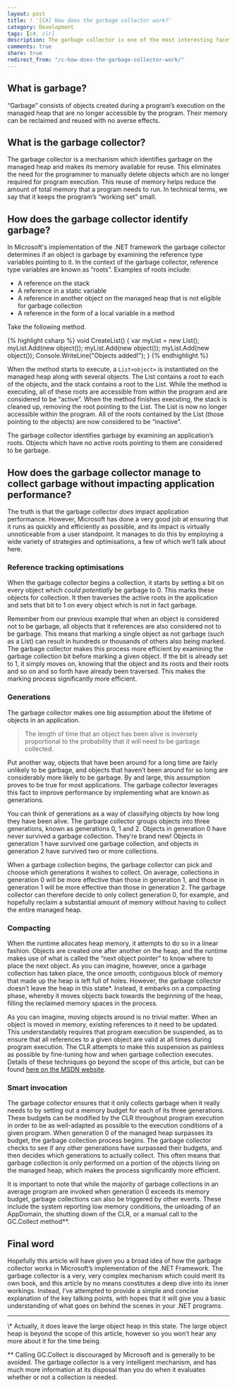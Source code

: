 ```yaml
---
layout: post
title: ! '[C#] How does the garbage collector work?'
category: Development
tags: [c#, clr]
description: The garbage collector is one of the most interesting facets of the CLR. In this post, we take a look at what garbage is, what purpose the garbage collector serves, and how it works.
comments: true
share: true
redirect_from: "/c-how-does-the-garbage-collector-work/"
---
```

## What is garbage?

“Garbage” consists of objects created during a program’s execution on the managed heap that are no longer accessible by the program. Their memory can be reclaimed and reused with no averse effects.

## What is the garbage collector?

The garbage collector is a mechanism which identifies garbage on the managed heap and makes its memory available for reuse. This eliminates the need for the programmer to manually delete objects which are no longer required for program execution. This reuse of memory helps reduce the amount of total memory that a program needs to run. In technical terms, we say that it keeps the program’s “working set” small.

## How does the garbage collector identify garbage?

In Microsoft's implementation of the .NET framework the garbage collector determines if an object is garbage by examining the reference type variables pointing to it. In the context of the garbage collector, reference type variables are known as “roots”. Examples of roots include:

<ul>
<li>A reference on the stack</li>
<li>A reference in a static variable</li>
<li>A reference in another object on the managed heap that is not eligible for garbage collection</li>
<li>A reference in the form of a local variable in a method</li>
</ul>

Take the following method.

{% highlight csharp %}
void CreateList()
{
	var myList = new List<object>();
	myList.Add(new object());
	myList.Add(new object());
	myList.Add(new object());
	Console.WriteLine("Objects added!");
}
{% endhighlight %}

When the method starts to execute, a  `List<object>` is instantiated on the managed heap along with several objects. The List contains a root to each of the objects, and the stack contains a root to the List. While the method is executing, all of these roots are accessible from within the program and are considered to be “active”. When the method finishes executing, the stack is cleaned up, removing the root pointing to the List. The List is now no longer accessible within the program. All of the roots contained by the List (those pointing to the objects) are now considered to be “inactive”.

The garbage collector identifies garbage by examining an application’s roots. Objects which have no active roots pointing to them are considered to be garbage.
<a id="more"></a><a id="more-3232"></a>

## How does the garbage collector manage to collect garbage without impacting application performance?

The truth is that the garbage collector *does* impact application performance. However, Microsoft has done a very good job at ensuring that it runs as quickly and efficiently as possible, and its impact is virtually unnoticeable from a user standpoint. It manages to do this by employing a wide variety of strategies and optimisations, a few of which we’ll talk about here.

### Reference tracking optimisations

When the garbage collector begins a collection, it starts by setting a bit on every object which *could potentially* be garbage to 0. This marks these objects for collection. It then traverses the active roots in the application and sets that bit to 1 on every object which is not in fact garbage.

Remember from our previous example that when an object is considered not to be garbage, all objects that it references are also considered not to be garbage. This means that marking a single object as not garbage (such as a List) can result in hundreds or thousands of others also being marked. The garbage collector makes this process more efficient by examining the garbage collection bit before marking a given object. If the bit is already set to 1, it simply moves on, knowing that the object and its roots and their roots and so on and so forth have already been traversed. This makes the marking process significantly more efficient.

### Generations

The garbage collector makes one big assumption about the lifetime of objects in an application.

> The length of time that an object has been alive is inversely proportional to the probability that it will need to be garbage collected.

Put another way, objects that have been around for a long time are fairly unlikely to be garbage, and objects that haven’t been around for so long are considerably more likely to be garbage. By and large, this assumption proves to be true for most applications. The garbage collector leverages this fact to improve performance by implementing what are known as generations.

You can think of generations as a way of classifying objects by how long they have been alive. The garbage collector groups objects into three generations, known as generations 0, 1 and 2. Objects in generation 0 have never survived a garbage collection. They’re brand new! Objects in generation 1 have survived one garbage collection, and objects in generation 2 have survived two or more collections.

When a garbage collection begins, the garbage collector can pick and choose which generations it wishes to collect. On average, collections in generation 0 will be more effective than those in generation 1, and those in generation 1 will be more effective than those in generation 2. The garbage collector can therefore decide to only collect generation 0, for example, and hopefully reclaim a substantial amount of memory without having to collect the entire managed heap.

### Compacting

When the runtime allocates heap memory, it attempts to do so in a linear fashion. Objects are created one after another on the heap, and the runtime makes use of what is called the “next object pointer” to know where to place the next object. As you can imagine, however, once a garbage collection has taken place, the once smooth, contiguous block of memory that made up the heap is left full of holes. However, the garbage collector doesn’t leave the heap in this state\*. Instead, it embarks on a compacting phase, whereby it moves objects back towards the beginning of the heap, filling the reclaimed memory spaces in the process.

As you can imagine, moving objects around is no trivial matter. When an object is moved in memory, existing references to it need to be updated. This understandably requires that program execution be suspended, as to ensure that all references to a given object are valid at all times during program execution. The CLR attempts to make this suspension as painless as possible by fine-tuning how and when garbage collection executes. Details of these techniques go beyond the scope of this article, but can be found [here on the MSDN website](http://msdn.microsoft.com/en-us/library/ee851764(v=vs.110).aspx).

### Smart invocation

The garbage collector ensures that it only collects garbage when it really needs to by setting out a memory budget for each of its three generations. These budgets can be modified by the CLR throughout program execution in order to be as well-adapted as possible to the execution conditions of a given program. When generation 0 of the managed heap surpasses its budget, the garbage collection process begins. The garbage collector checks to see if any other generations have surpassed their budgets, and then decides which generations to actually collect. This often means that garbage collection is only performed on a portion of the objects living on the managed heap, which makes the process significantly more efficient.

It is important to note that while the majority of garbage collections in an average program are invoked when generation 0 exceeds its memory budget, garbage collections can also be triggered by other events. These include the system reporting low memory conditions, the unloading of an AppDomain, the shutting down of the CLR, or a manual call to the GC.Collect method\*\*.

## Final word

Hopefully this article will have given you a broad idea of how the garbage collector works in Microsoft’s implementation of the .NET Framework. The garbage collector is a very, very complex mechanism which could merit its own book, and this article by no means constitutes a deep dive into its inner workings. Instead, I’ve attempted to provide a simple and concise explanation of the key talking points, with hopes that it will give you a basic understanding of what goes on behind the scenes in your .NET programs.

<hr />
\* Actually, it does leave the large object heap in this state. The large object heap is beyond the scope of this article, however so you won’t hear any more about it for the time being.

\*\* Calling GC.Collect is discouraged by Microsoft and is generally to be avoided. The garbage collector is a very intelligent mechanism, and has much more information at its disposal than you do when it evaluates whether or not a collection is needed.
